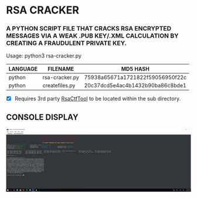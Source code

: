 # RSA CRACKER
### A PYTHON SCRIPT FILE THAT CRACKS RSA ENCRYPTED MESSAGES VIA A WEAK .PUB KEY/.XML CALCULATION BY CREATING A FRAUDULENT PRIVATE KEY.

Usage: python3 rsa-cracker.py

| LANGUAGE | FILENAME       | MD5 HASH                         |
|------    |------          | -------                          |
| python   | rsa-cracker.py | 75938a65671a1721822f59056950f22c |
| python   | createfiles.py | 20c37dcd5e4ac4b1432b90ba86c8bde1 |

- [X] Requires 3rd party [RsaCtfTool](https://github.com/sourcekris/RsaCtfTool) to be located within the sub directory.

## CONSOLE DISPLAY
![Screenshot](picture1.png) 

